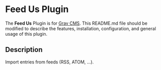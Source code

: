 # Feed Us Plugin

The **Feed Us** Plugin is for [Grav CMS](http://github.com/getgrav/grav).  This README.md file should be modified to describe the features, installation, configuration, and general usage of this plugin.

## Description

Import entries from feeds (RSS, ATOM, ...).
